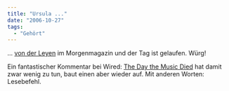 ```yaml
---
title: "Ursula ..."
date: "2006-10-27"
tags:
  - "Gehört"
---
```


... [von der Leyen](http://de.wikipedia.org/wiki/Ursula_von_der_Leyen) im Morgenmagazin und der Tag ist gelaufen. Würg!

Ein fantastischer Kommentar bei Wired: [The Day the Music Died](http://www.wired.com/news/columns/0,71997-0.html) hat damit zwar wenig zu tun, baut einen aber wieder auf. Mit anderen Worten: Lesebefehl.
